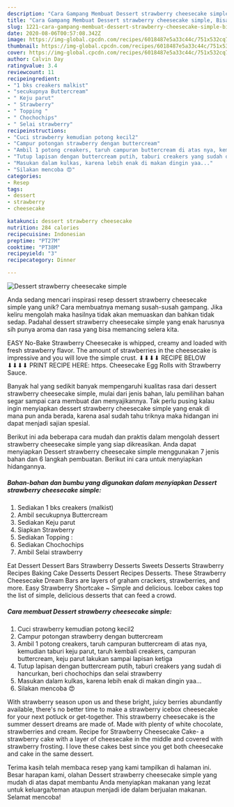 ```yaml
---
description: "Cara Gampang Membuat Dessert strawberry cheesecake simple, Bisa Manjain Lidah"
title: "Cara Gampang Membuat Dessert strawberry cheesecake simple, Bisa Manjain Lidah"
slug: 1221-cara-gampang-membuat-dessert-strawberry-cheesecake-simple-bisa-manjain-lidah
date: 2020-08-06T00:57:08.342Z
image: https://img-global.cpcdn.com/recipes/6018487e5a33c44c/751x532cq70/dessert-strawberry-cheesecake-simple-foto-resep-utama.jpg
thumbnail: https://img-global.cpcdn.com/recipes/6018487e5a33c44c/751x532cq70/dessert-strawberry-cheesecake-simple-foto-resep-utama.jpg
cover: https://img-global.cpcdn.com/recipes/6018487e5a33c44c/751x532cq70/dessert-strawberry-cheesecake-simple-foto-resep-utama.jpg
author: Calvin Day
ratingvalue: 3.4
reviewcount: 11
recipeingredient:
- "1 bks creakers malkist"
- "secukupnya Buttercream"
- " Keju parut"
- " Strawberry"
- " Topping "
- " Chochochips"
- " Selai strawberry"
recipeinstructions:
- "Cuci strawberry kemudian potong kecil2"
- "Campur potongan strawberry dengan buttercream"
- "Ambil 1 potong creakers, taruh campuran buttercream di atas nya, kemudian taburi keju parut, taruh kembali creakers, campuran buttercream, keju parut lakukan sampai lapisan ketiga"
- "Tutup lapisan dengan buttercream putih, taburi creakers yang sudah di hancurkan, beri chochochips dan selai strawberry"
- "Masukan dalam kulkas, karena lebih enak di makan dingin yaa..."
- "Silakan mencoba 😍"
categories:
- Resep
tags:
- dessert
- strawberry
- cheesecake

katakunci: dessert strawberry cheesecake 
nutrition: 284 calories
recipecuisine: Indonesian
preptime: "PT27M"
cooktime: "PT38M"
recipeyield: "3"
recipecategory: Dinner

---
```



![Dessert strawberry cheesecake simple](https://img-global.cpcdn.com/recipes/6018487e5a33c44c/751x532cq70/dessert-strawberry-cheesecake-simple-foto-resep-utama.jpg)

Anda sedang mencari inspirasi resep dessert strawberry cheesecake simple yang unik? Cara membuatnya memang susah-susah gampang. Jika keliru mengolah maka hasilnya tidak akan memuaskan dan bahkan tidak sedap. Padahal dessert strawberry cheesecake simple yang enak harusnya sih punya aroma dan rasa yang bisa memancing selera kita.

EASY No-Bake Strawberry Cheesecake is whipped, creamy and loaded with fresh strawberry flavor. The amount of strawberries in the cheesecake is impressive and you will love the simple crust. ⬇⬇⬇⬇ RECIPE BELOW ⬇⬇⬇⬇ PRINT RECIPE HERE: https. Cheesecake Egg Rolls with Strawberry Sauce.

Banyak hal yang sedikit banyak mempengaruhi kualitas rasa dari dessert strawberry cheesecake simple, mulai dari jenis bahan, lalu pemilihan bahan segar sampai cara membuat dan menyajikannya. Tak perlu pusing kalau ingin menyiapkan dessert strawberry cheesecake simple yang enak di mana pun anda berada, karena asal sudah tahu triknya maka hidangan ini dapat menjadi sajian spesial.


Berikut ini ada beberapa cara mudah dan praktis dalam mengolah dessert strawberry cheesecake simple yang siap dikreasikan. Anda dapat menyiapkan Dessert strawberry cheesecake simple menggunakan 7 jenis bahan dan 6 langkah pembuatan. Berikut ini cara untuk menyiapkan hidangannya.

<!--inarticleads1-->

##### Bahan-bahan dan bumbu yang digunakan dalam menyiapkan Dessert strawberry cheesecake simple:

1. Sediakan 1 bks creakers (malkist)
1. Ambil secukupnya Buttercream
1. Sediakan  Keju parut
1. Siapkan  Strawberry
1. Sediakan  Topping :
1. Sediakan  Chochochips
1. Ambil  Selai strawberry


Eat Dessert Dessert Bars Strawberry Desserts Sweets Desserts Strawberry Recipes Baking Cake Desserts Dessert Recipes Desserts. These Strawberry Cheesecake Dream Bars are layers of graham crackers, strawberries, and more. Easy Strawberry Shortcake ~ Simple and delicious. Icebox cakes top the list of simple, delicious desserts that can feed a crowd. 

<!--inarticleads2-->

##### Cara membuat Dessert strawberry cheesecake simple:

1. Cuci strawberry kemudian potong kecil2
1. Campur potongan strawberry dengan buttercream
1. Ambil 1 potong creakers, taruh campuran buttercream di atas nya, kemudian taburi keju parut, taruh kembali creakers, campuran buttercream, keju parut lakukan sampai lapisan ketiga
1. Tutup lapisan dengan buttercream putih, taburi creakers yang sudah di hancurkan, beri chochochips dan selai strawberry
1. Masukan dalam kulkas, karena lebih enak di makan dingin yaa...
1. Silakan mencoba 😍


With strawberry season upon us and these bright, juicy berries abundantly available, there&#39;s no better time to make a strawberry icebox cheesecake for your next potluck or get-together. This strawberry cheesecake is the summer dessert dreams are made of. Made with plenty of white chocolate, strawberries and cream. Recipe for Strawberry Cheesecake Cake- a strawberry cake with a layer of cheesecake in the middle and covered with strawberry frosting. I love these cakes best since you get both cheesecake and cake in the same dessert. 

Terima kasih telah membaca resep yang kami tampilkan di halaman ini. Besar harapan kami, olahan Dessert strawberry cheesecake simple yang mudah di atas dapat membantu Anda menyiapkan makanan yang lezat untuk keluarga/teman ataupun menjadi ide dalam berjualan makanan. Selamat mencoba!
